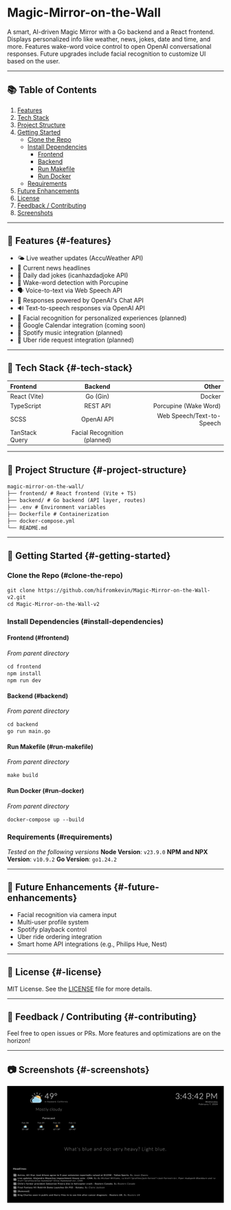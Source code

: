 # Magic-Mirror-on-the-Wall

A smart, AI-driven Magic Mirror with a Go backend and a React frontend. Displays personalized info like weather, news, jokes, date and time, and more. Features wake-word voice control to open OpenAI conversational responses. Future upgrades include facial recognition to customize UI based on the user.

---

## 📚 Table of Contents

1. [Features](#-features)
2. [Tech Stack](#-tech-stack)
3. [Project Structure](#-project-structure)
4. [Getting Started](#-getting-started)
   - [Clone the Repo](#clone-the-repo)
   - [Install Dependencies](#install-dependencies)
     - [Frontend](#frontend)
     - [Backend](#backend)
     - [Run Makefile](#run-makefile)
     - [Run Docker](#run-docker)
   - [Requirements](#requirements)
5. [Future Enhancements](#-future-enhancements)
6. [License](#-license)
7. [Feedback / Contributing](#-contributing)
8. [Screenshots](#-screenshots)

---

## 🚀 Features {#-features}

- 🌤️ Live weather updates (AccuWeather API)
- 📰 Current news headlines
- 🤪 Daily dad jokes (icanhazdadjoke API)
- 🧠 Wake-word detection with Porcupine
- 🗣️ Voice-to-text via Web Speech API
- 🧞 Responses powered by OpenAI's Chat API
- 🔊 Text-to-speech responses via OpenAI API
- 🧍 Facial recognition for personalized experiences (planned)
- 📅 Google Calendar integration (coming soon)
- 🎵 Spotify music integration (planned)
- 🚗 Uber ride request integration (planned)

---

## 🧱 Tech Stack {#-tech-stack}

| Frontend       |           Backend            |                     Other |
| :------------- | :--------------------------: | ------------------------: |
| React (Vite)   |           Go (Gin)           |                    Docker |
| TypeScript     |           REST API           |     Porcupine (Wake Word) |
| SCSS           |          OpenAI API          | Web Speech/Text-to-Speech |
| TanStack Query | Facial Recognition (planned) |

---

## 📁 Project Structure {#-project-structure}

```
magic-mirror-on-the-wall/
├── frontend/ # React frontend (Vite + TS)
├── backend/ # Go backend (API layer, routes)
├── .env # Environment variables
├── Dockerfile # Containerization
├── docker-compose.yml
└── README.md
```

---

## 🌱 Getting Started {#-getting-started}

### Clone the Repo (#clone-the-repo)

```
git clone https://github.com/hifromkevin/Magic-Mirror-on-the-Wall-v2.git
cd Magic-Mirror-on-the-Wall-v2
```

### Install Dependencies (#install-dependencies)

#### Frontend (#frontend)

_From parent directory_

```
cd frontend
npm install
npm run dev
```

#### Backend (#backend)

_From parent directory_

```
cd backend
go run main.go
```

#### Run Makefile (#run-makefile)

_From parent directory_

```
make build
```

#### Run Docker (#run-docker)

_From parent directory_

```
docker-compose up --build
```

### Requirements (#requirements)

_Tested on the following versions_
**Node Version**: `v23.9.0`
**NPM and NPX Version**: `v10.9.2`
**Go Version**: `go1.24.2`

---

## 🔮 Future Enhancements {#-future-enhancements}

- Facial recognition via camera input
- Multi-user profile system
- Spotify playback control
- Uber ride ordering integration
- Smart home API integrations (e.g., Philips Hue, Nest)

---

## 📝 License {#-license}

MIT License. See the [LICENSE](LICENSE) file for more details.

---

## 💬 Feedback / Contributing {#-contributing}

Feel free to open issues or PRs. More features and optimizations are on the horizon!

---

## 📷 Screenshots {#-screenshots}

![Magic Mirror on the Wall](mirror-ui.png?raw=true)
